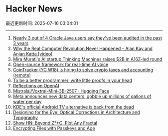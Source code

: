 # Hacker News

最近更新时间: 2025-07-16 03:04:01

--- 
1. [Nearly 3 out of 4 Oracle Java users say they've been audited in the past 3 years](https://www.theregister.com/2025/07/15/oracle_java_users_audited/) 
2. [Why the Real Computer Revolution Never Happened – Alan Kay and Anjan Katta [video]](https://www.youtube.com/watch?v=MbEZ-DC0L-g) 
3. [Mira Murati's AI startup Thinking Machines raises $2B in A16Z-led round](https://www.reuters.com/technology/mira-muratis-ai-startup-thinking-machines-raises-2-billion-a16z-led-round-2025-07-15/) 
4. [Open-source framework for real-time AI voice](https://github.com/videosdk-live/agents) 
5. [CoinTracker (YC W18) is hiring to solve crypto taxes and accounting (remote)](https://news.ycombinator.com/item?id=44573320) 
6. [To be a better programmer, write little proofs in your head](https://the-nerve-blog.ghost.io/to-be-a-better-programmer-write-little-proofs-in-your-head/) 
7. [Reflections on OpenAI](https://calv.info/openai-reflections) 
8. [Mistralai/Voxtral-Mini-3B-2507 · Hugging Face](https://huggingface.co/mistralai/Voxtral-Mini-3B-2507) 
9. [Meta announces new data centers, gobble up millions of gallons of water per day](https://www.engadget.com/ai/meta-announces-huge-new-data-centers-but-they-could-gobble-up-millions-of-gallons-of-water-per-day-174000478.html) 
10. [KDE's official Android TV alternative is back from the dead](https://www.neowin.net/news/kdes-android-tv-alternative-plasma-bigscreen-rises-from-the-dead-with-a-better-ui/) 
11. [Designing for the Eye: Optical Corrections in Architecture and Typography](https://www.nubero.ch/blog/015/) 
12. [Show HN: Beyond Z²+C, Plot Any Fractal](https://www.juliascope.com/) 
13. [Encrypting Files with Passkeys and Age](https://words.filippo.io/passkey-encryption/) 
